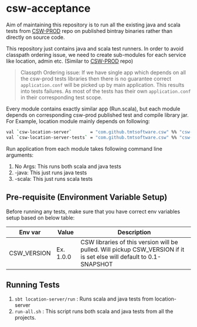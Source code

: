 # csw-acceptance

Aim of maintaining this repository is to run all the existing java and scala tests from [CSW-PROD](https://github.com/tmtsoftware/csw-prod) repo on published bintray binaries rather than directly on source code.

This repository just contains java and scala test runners. In order to avoid classpath ordering issue, we need to create sub-modules for each service like location, admin etc. (Similar to [CSW-PROD](https://github.com/tmtsoftware/csw-prod) repo)

> Classpth Ordering issue:
> If we have single app which depends on all the csw-prod tests libraries then there is no guarantee correct `application.conf` will be picked up by main application.
> This results into tests failures. 
> As most of the tests has their own `application.conf` in their corresponding test scope.

Every module contains exactly similar app (Run.scala), but each module depends on corresponding csw-prod published test and compile library jar.
For Example, location module mainly depends on following:
```sh
val `csw-location-server`       = "com.github.tmtsoftware.csw" %% "csw-location-server" % Version
val `csw-location-server-tests` = "com.github.tmtsoftware.csw" %% "csw-location-server" % Version classifier "tests"
```

Run application from each module takes following command line arguments:
1. No Args: This runs both scala and java tests
2. -java: This just runs java tests
3. -scala: This just runs scala tests

## Pre-requisite (Environment Variable Setup)
Before running any tests, make sure that you have correct env variables setup based on below table:

| Env var | Value | Description |
|  -----  | ----- |    -----    |
| CSW_VERSION | Ex. 1.0.0 | CSW libraries of this version will be pulled. Will pickup CSW_VERSION if it is set else will default to 0.1-SNAPSHOT


## Running Tests
1. `sbt location-server/run` : Runs scala and java tests from location-server
4. `run-all.sh` : This script runs both scala and java tests from all the projects.
